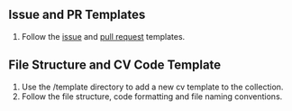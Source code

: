 
## Issue and PR Templates

1. Follow the [issue](./issue_template.md) and [pull request](./pull_request_template.md) templates.


## File Structure and CV Code Template

1. Use the /template directory to add a new cv template to the collection.
2. Follow the file structure, code formatting and file naming conventions.